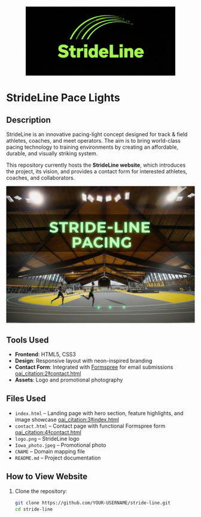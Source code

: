<p align="center">
  <img src="logo.png" alt="StrideLine Logo" width="400"/>
</p>

# StrideLine Pace Lights

## Description  
StrideLine is an innovative pacing-light concept designed for track & field athletes, coaches, and meet operators. The aim is to bring world-class pacing technology to training environments by creating an affordable, durable, and visually striking system.  

This repository currently hosts the **StrideLine website**, which introduces the project, its vision, and provides a contact form for interested athletes, coaches, and collaborators.  

<p align="center">
  <img src="Iowa_photo.jpeg" alt="StrideLine Track Concept" width="600"/>
</p>

## Tools Used  
- **Frontend**: HTML5, CSS3  
- **Design**: Responsive layout with neon-inspired branding  
- **Contact Form**: Integrated with [Formspree](https://formspree.io) for email submissions [oai_citation:2‡contact.html](sediment://file_00000000e9b0622f8d62314db7c5b33a)  
- **Assets**: Logo and promotional photography  

## Files Used  
- `index.html` – Landing page with hero section, feature highlights, and image showcase [oai_citation:3‡index.html](sediment://file_00000000bdb8622f9cb6e557e3e98676)  
- `contact.html` – Contact page with functional Formspree form [oai_citation:4‡contact.html](sediment://file_00000000e9b0622f8d62314db7c5b33a)  
- `logo.png` – StrideLine logo  
- `Iowa_photo.jpeg` – Promotional photo  
- `CNAME` – Domain mapping file  
- `README.md` – Project documentation  

## How to View Website  
1. Clone the repository:  
   ```bash
   git clone https://github.com/YOUR-USERNAME/stride-line.git
   cd stride-line
